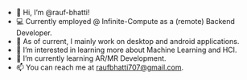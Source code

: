 - 👋 Hi, I’m @rauf-bhatti!
- 💻 Currently employed @ Infinite-Compute as a (remote) Backend Developer.
- 🔧 As of current, I mainly work on desktop and android applications.
- 👀 I’m interested in learning more about Machine Learning and HCI.
- 🌱 I’m currently learning AR/MR Development.
- 📫 You can reach me at raufbhatti707@gmail.com.

<!---
rauf-bhatti/rauf-bhatti is a ✨ special ✨ repository because its `README.md` (this file) appears on your GitHub profile.
You can click the Preview link to take a look at your changes.
--->
